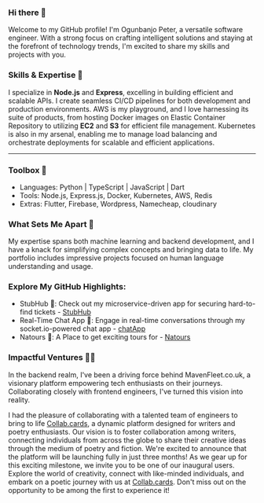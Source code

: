 ### Hi there 👋

Welcome to my GitHub profile! I'm Ogunbanjo Peter, a versatile software engineer. With a strong focus on crafting intelligent solutions and staying at the forefront of technology trends, I'm excited to share my skills and projects with you.
### Skills & Expertise 🚀
I specialize in **Node.js**  and **Express**, excelling in building efficient and scalable APIs. I create seamless CI/CD pipelines for both development and production environments. AWS is my playground, and I love harnessing its suite of products, from hosting Docker images on Elastic Container Repository to utilizing **EC2** and **S3** for efficient file management. Kubernetes is also in my arsenal, enabling me to manage load balancing and orchestrate deployments for scalable and efficient applications.
_______________________________________________________________________________________________________________________________________________________________________________________________________________________
### Toolbox 🧰
- Languages: Python | TypeScript | JavaScript | Dart
-  Tools: Node.js, Express.js, Docker, Kubernetes, AWS, Redis
- Extras: Flutter, Firebase, Wordpress, Namecheap, cloudinary

### What Sets Me Apart 💪
My expertise spans both machine learning and backend development, and I have a knack for simplifying complex concepts and bringing data to life. My portfolio includes impressive projects focused on human language understanding and usage.

### Explore My GitHub Highlights:
- StubHub 🎫: Check out my microservice-driven app for securing hard-to-find tickets - [StubHub](https://github.com/Perosky168/stubHub-clone)
- Real-Time Chat App 💬: Engage in real-time conversations through my socket.io-powered chat app - [chatApp](https://github.com/Perosky168/chat-app-api)
- Natours 🏢: A Place to get exciting tours for - [Natours](https://github.com/Perosky168/natours) 

### Impactful Ventures 👨‍💻
In the backend realm, I've been a driving force behind MavenFleet.co.uk, a visionary platform empowering tech enthusiasts on their journeys. Collaborating closely with frontend engineers, I've turned this vision into reality.

I had the pleasure of collaborating with a talented team of engineers to bring to life [Collab.cards](https://collab.cards), a dynamic platform designed for writers and poetry enthusiasts. Our vision is to foster collaboration among writers, connecting individuals from across the globe to share their creative ideas through the medium of poetry and fiction. We're excited to announce that the platform will be launching fully in just three months! As we gear up for this exciting milestone, we invite you to be one of our inaugural users. Explore the world of creativity, connect with like-minded individuals, and embark on a poetic journey with us at [Collab.cards](https://collab.cards). Don't miss out on the opportunity to be among the first to experience it!

